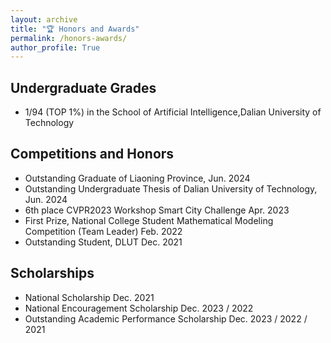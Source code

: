 ```yaml
---
layout: archive
title: "🏆 Honors and Awards"
permalink: /honors-awards/
author_profile: True
---
```



Undergraduate Grades
------
- 1/94 (TOP 1%) in the School of Artificial Intelligence,Dalian University of Technology


Competitions and Honors
------
- Outstanding Graduate of Liaoning Province, Jun. 2024
- Outstanding Undergraduate Thesis of Dalian University of Technology, Jun. 2024
- 6th place CVPR2023 Workshop Smart City Challenge Apr. 2023
- First Prize, National College Student Mathematical Modeling Competition (Team Leader) Feb. 2022
- Outstanding Student, DLUT Dec. 2021


Scholarships
------
- National Scholarship Dec.  2021
- National Encouragement Scholarship Dec. 2023 / 2022
- Outstanding Academic Performance Scholarship Dec. 2023 / 2022 / 2021

